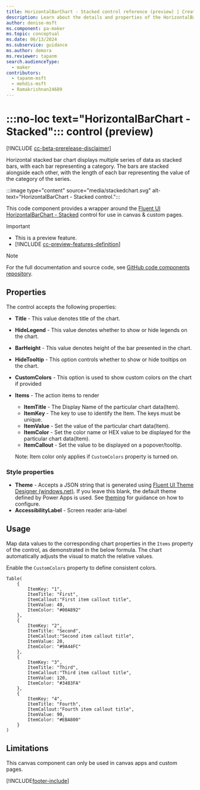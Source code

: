 ```yaml
---
title: HorizontalBarChart - Stacked control reference (preview) | Creator Kit
description: Learn about the details and properties of the HorizontalBarChart - Stacked control in the Creator Kit.
author: denise-msft
ms.component: pa-maker
ms.topic: conceptual
ms.date: 06/13/2024
ms.subservice: guidance
ms.author: demora
ms.reviewer: tapanm
search.audienceType: 
  - maker
contributors:
  - tapanm-msft
  - mehdis-msft
  - Ramakrishnan24689
---
```


# :::no-loc text="HorizontalBarChart - Stacked"::: control (preview)

[!INCLUDE [cc-beta-prerelease-disclaimer](../../includes/cc-beta-prerelease-disclaimer.md)]

Horizontal stacked bar chart displays multiple series of data as stacked bars, with each bar representing a category. The bars are stacked alongside each other, with the length of each bar representing the value of the category of the series.

:::image type="content" source="media/stackedchart.svg" alt-text="HorizontalBarChart - Stacked control.":::

This code component provides a wrapper around the [Fluent UI HorizontalBarChart - Stacked](https://developer.microsoft.com/en-us/fluentui#/controls/web/horizontalbarchart/stackedbarchart) control for use in canvas & custom pages.

> [!IMPORTANT]
>
> - This is a preview feature.
> - [!INCLUDE [cc-preview-features-definition](../../includes/cc-preview-features-definition.md)]

> [!NOTE]
> For the full documentation and source code, see [GitHub code components repository](https://github.com/microsoft/powercat-code-components/tree/main/StackedBarChart).

## Properties

The control accepts the following properties:

 - **Title** - This value denotes title of the chart.
 - **HideLegend** - This value denotes whether to show or hide legends on the chart.
 - **BarHeight** - This value denotes height of the bar presented in the chart.
 - **HideTooltip** - This option controls whether to show or hide tooltips on the chart.
 - **CustomColors** - This option is used to show custom colors on the chart if provided
- **Items** - The action items to render
  - **ItemTitle** - The Display Name of the particular chart data(Item).
  - **ItemKey** - The key to use to identify the Item. The keys must be unique.
  - **ItemValue** - Set the value of the particular chart data(Item).
  - **ItemColor** - Set the color name or HEX value to be displayed for the particular chart data(Item).
  - **ItemCallout** - Set the value to be displayed on a popover/tooltip.

  Note: Item color only applies if `CustomColors` property is turned on.

### Style properties

- **Theme** - Accepts a JSON string that is generated using [Fluent UI Theme Designer (windows.net)](https://fabricweb.z5.web.core.windows.net/pr-deploy-site/refs/heads/master/theming-designer/). If you leave this blank, the default theme defined by Power Apps is used. See [theming](theme.md) for guidance on how to configure.
- **AccessibilityLabel** - Screen reader aria-label

## Usage

Map data values to the corresponding chart properties in the `Items` property of the control, as demonstrated in the below formula. The chart automatically adjusts the visual to match the relative values.

Enable the `CustomColors` property to define consistent colors.

```powerapps-dot
Table(
    {
        ItemKey: "1",
        ItemTitle: "First",
        ItemCallout:"First item callout title",
        ItemValue: 40,
        ItemColor: "#00A892"
    },
    {
        ItemKey: "2",
        ItemTitle: "Second",
        ItemCallout:"Second item callout title",
        ItemValue: 20,
        ItemColor: "#9A44FC"
    },
    {
        ItemKey: "3",
        ItemTitle: "Third",
        ItemCallout:"Third item callout title",
        ItemValue: 120,
        ItemColor: "#3483FA"
    },
    {
        ItemKey: "4",
        ItemTitle: "Fourth",
        ItemCallout:"Fourth item callout title",
        ItemValue: 90,
        ItemColor: "#EBA800"
    }
)
```

## Limitations

This canvas component can only be used in canvas apps and custom pages.

[!INCLUDE[footer-include](../../includes/footer-banner.md)]
